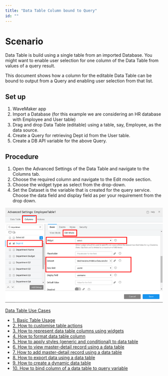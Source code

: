 ```yaml
---
title: "Data Table Column bound to Query"
id: ""
---
```


# Scenario

Data Table is build using a single table from an imported Database. You might want to enable user selection for one column of the Data Table from values of a query result.

This document shows how a column for the editable Data Table can be bound to output from a Query and enabling user selection from that list.

## Set up

1. WaveMaker app
2. Import a Database (for this example we are considering an HR database with Employee and User table)
3. Drag and drop Data Table (editable) using a table, say, Employee, as the data source.
4. Create a Query for retrieving Dept id from the User table.
5. Create a DB API variable for the above Query.

## Procedure

1. Open the Advanced Settings of the Data Table and navigate to the Columns tab.
2. Choose the required column and navigate to the Edit mode section.
3. Choose the widget type as select from the drop-down.
4. Set the Dataset is the variable that is created for the query service. Choose the data field and display field as per your requirement from the drop down.

[![](/learn/assets/DT_query.png)](/learn/assets/DT_query.png)

[Data Table Use Cases](/learn/app-development/widgets/datalive/datatable/data-table-use-cases/)

- [1. Basic Table Usage](/learn/app-development/widgets/datalive/datatable/data-table-basic-usage/)
- [2. How to customise table actions](/learn/how-tos/data-table-actions/)
- [3. How to represent data table columns using widgets](/learn/how-tos/data-table-widget-representations/)
- [4. How to format data table column](/learn/how-tos/data-table-format-options/)
- [5. How to apply styles (generic and conditional) to data table](/learn/how-tos/data-table-styling/)
- [6. How to view master-detail record using a data table](/learn/how-tos/view-master-detail-data-records-using-data-table/)
- [7. How to add master-detail record using a data table](/learn/how-tos/add-master-detail-records-using-data-table/)
- [8. How to export data using a data table](/learn/how-tos/export-data-data-table/)
- [9. How to create a dynamic data table](/learn/how-tos/dynamic-data-tables/)
- [10. How to bind column of a data table to query variable](/learn/how-tos/data-table-column-bound-query/)
